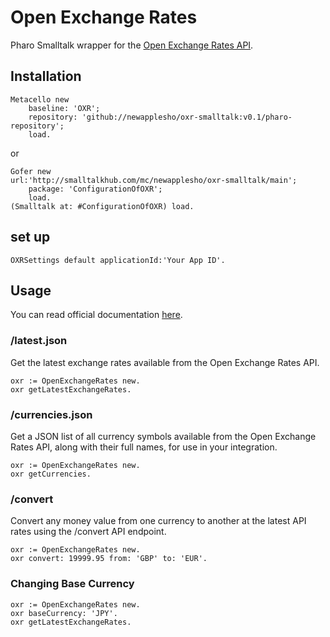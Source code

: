 # Open Exchange Rates
Pharo Smalltalk wrapper for the [Open Exchange Rates API](https://openexchangerates.org).

## Installation

```smalltalk
Metacello new
    baseline: 'OXR';
    repository: 'github://newapplesho/oxr-smalltalk:v0.1/pharo-repository';
    load.
```

or

```smalltalk
Gofer new
url:'http://smalltalkhub.com/mc/newapplesho/oxr-smalltalk/main';
    package: 'ConfigurationOfOXR';
    load.
(Smalltalk at: #ConfigurationOfOXR) load.
```

## set up

```smalltalk
OXRSettings default applicationId:'Your App ID'.
```

## Usage

You can read official documentation [here](https://oxr.readme.io/docs).

### /latest.json
Get the latest exchange rates available from the Open Exchange Rates API.

```smalltalk
oxr := OpenExchangeRates new.
oxr getLatestExchangeRates.
```

### /currencies.json

Get a JSON list of all currency symbols available from the Open Exchange Rates API, along with their full names, for use in your integration.

```smalltalk
oxr := OpenExchangeRates new.
oxr getCurrencies.
```

### /convert

Convert any money value from one currency to another at the latest API rates using the /convert API endpoint.

```smalltalk
oxr := OpenExchangeRates new.
oxr convert: 19999.95 from: 'GBP' to: 'EUR'.
```

### Changing Base Currency

```smalltalk
oxr := OpenExchangeRates new.
oxr baseCurrency: 'JPY'.
oxr getLatestExchangeRates.
```
